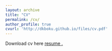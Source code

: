 ```yaml
---
layout: archive
title: "CV"
permalink: /cv/
author_profile: true
cvurl: 'http://dkboku.github.io/files/cv.pdf'
---
```


Download cv here <u><a href="http://dkboku.github.io/files/cv.pdf"> resume </a>.</u>

